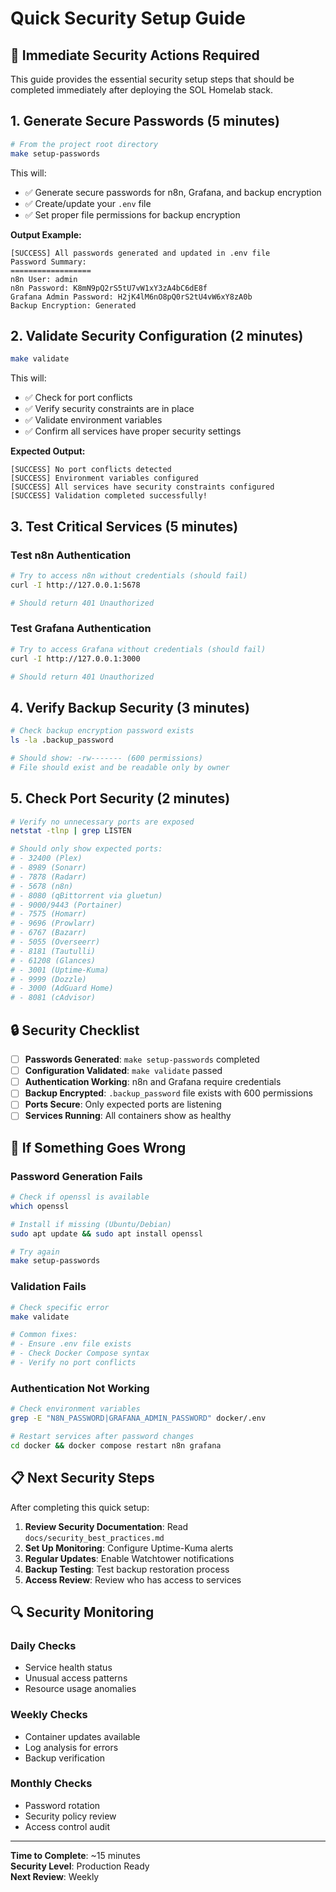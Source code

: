 # Quick Security Setup Guide

## 🚨 **Immediate Security Actions Required**

This guide provides the essential security setup steps that should be completed immediately after deploying the SOL Homelab stack.

## 1. **Generate Secure Passwords (5 minutes)**

```bash
# From the project root directory
make setup-passwords
```

This will:
- ✅ Generate secure passwords for n8n, Grafana, and backup encryption
- ✅ Create/update your `.env` file
- ✅ Set proper file permissions for backup encryption

**Output Example:**
```
[SUCCESS] All passwords generated and updated in .env file
Password Summary:
==================
n8n User: admin
n8n Password: K8mN9pQ2rS5tU7vW1xY3zA4bC6dE8f
Grafana Admin Password: H2jK4lM6nO8pQ0rS2tU4vW6xY8zA0b
Backup Encryption: Generated
```

## 2. **Validate Security Configuration (2 minutes)**

```bash
make validate
```

This will:
- ✅ Check for port conflicts
- ✅ Verify security constraints are in place
- ✅ Validate environment variables
- ✅ Confirm all services have proper security settings

**Expected Output:**
```
[SUCCESS] No port conflicts detected
[SUCCESS] Environment variables configured
[SUCCESS] All services have security constraints configured
[SUCCESS] Validation completed successfully!
```

## 3. **Test Critical Services (5 minutes)**

### Test n8n Authentication
```bash
# Try to access n8n without credentials (should fail)
curl -I http://127.0.0.1:5678

# Should return 401 Unauthorized
```

### Test Grafana Authentication
```bash
# Try to access Grafana without credentials (should fail)
curl -I http://127.0.0.1:3000

# Should return 401 Unauthorized
```

## 4. **Verify Backup Security (3 minutes)**

```bash
# Check backup encryption password exists
ls -la .backup_password

# Should show: -rw------- (600 permissions)
# File should exist and be readable only by owner
```

## 5. **Check Port Security (2 minutes)**

```bash
# Verify no unnecessary ports are exposed
netstat -tlnp | grep LISTEN

# Should only show expected ports:
# - 32400 (Plex)
# - 8989 (Sonarr)
# - 7878 (Radarr)
# - 5678 (n8n)
# - 8080 (qBittorrent via gluetun)
# - 9000/9443 (Portainer)
# - 7575 (Homarr)
# - 9696 (Prowlarr)
# - 6767 (Bazarr)
# - 5055 (Overseerr)
# - 8181 (Tautulli)
# - 61208 (Glances)
# - 3001 (Uptime-Kuma)
# - 9999 (Dozzle)
# - 3000 (AdGuard Home)
# - 8081 (cAdvisor)
```

## 🔒 **Security Checklist**

- [ ] **Passwords Generated**: `make setup-passwords` completed
- [ ] **Configuration Validated**: `make validate` passed
- [ ] **Authentication Working**: n8n and Grafana require credentials
- [ ] **Backup Encrypted**: `.backup_password` file exists with 600 permissions
- [ ] **Ports Secure**: Only expected ports are listening
- [ ] **Services Running**: All containers show as healthy

## 🚨 **If Something Goes Wrong**

### Password Generation Fails
```bash
# Check if openssl is available
which openssl

# Install if missing (Ubuntu/Debian)
sudo apt update && sudo apt install openssl

# Try again
make setup-passwords
```

### Validation Fails
```bash
# Check specific error
make validate

# Common fixes:
# - Ensure .env file exists
# - Check Docker Compose syntax
# - Verify no port conflicts
```

### Authentication Not Working
```bash
# Check environment variables
grep -E "N8N_PASSWORD|GRAFANA_ADMIN_PASSWORD" docker/.env

# Restart services after password changes
cd docker && docker compose restart n8n grafana
```

## 📋 **Next Security Steps**

After completing this quick setup:

1. **Review Security Documentation**: Read `docs/security_best_practices.md`
2. **Set Up Monitoring**: Configure Uptime-Kuma alerts
3. **Regular Updates**: Enable Watchtower notifications
4. **Backup Testing**: Test backup restoration process
5. **Access Review**: Review who has access to services

## 🔍 **Security Monitoring**

### Daily Checks
- Service health status
- Unusual access patterns
- Resource usage anomalies

### Weekly Checks
- Container updates available
- Log analysis for errors
- Backup verification

### Monthly Checks
- Password rotation
- Security policy review
- Access control audit

---

**Time to Complete**: ~15 minutes  
**Security Level**: Production Ready  
**Next Review**: Weekly
